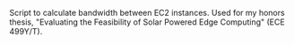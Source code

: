 Script to calculate bandwidth between EC2 instances. Used for my honors thesis, "Evaluating the Feasibility of Solar Powered Edge Computing" (ECE 499Y/T).
